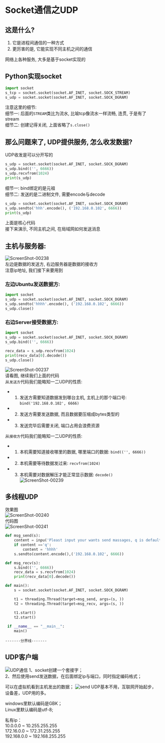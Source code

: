 Socket通信之UDP    
====

## 这是什么?  
1. 它是进程间通信的一种方式  
2. 更厉害的是, 它能实现不同主机之间的通信   

网络上各种服务, 大多是基于socket实现的     

## Python实现socket  
```Python
import socket
s_tcp = socket.socket(socket.AF_INET, socket.SOCK_STREAM)
s_udp = socket.socket(socket.AF_INET, socket.SOCK_DGRAM)
```
注意这里的细节:   
细节一:  后面的`STREAM`类比为流水, 比喻tcp像流水一样流畅, 连贯, 于是有了stream  
细节二: 创建记得关闭, 上面省略了`s.close()`


## 那么问题来了, UDP提供服务, 怎么收发数据?    
UDP收发是可以分开写的    
```python
s_udp = socket.socket(socket.AF_INET, socket.SOCK_DGRAM)
s_udp.bind(('', 6666))
s_udp.recvfrom(1024)
print(s_udp)
```
细节一: bind绑定的是元祖  
细节二: 发送的是二进制文件, 需要encode与decode  
```Python
s_udp = socket.socket(socket.AF_INET, socket.SOCK_DGRAM)
s_udp.sendto('hhh'.encode(), ('192.168.0.102', 6666))
print(s_udp)
```
上面是核心代码   
接下来演示, 不同主机之间, 在局域网如何发送消息  

## 主机与服务器:  
![ScreenShot-00238](https://github.com/KissMyLady/WEB_Server/blob/master/Img/ScreenShot-00238.jpg)  
左边是数据的发送方, 右边服务器是数据的接收方   
注意ip地址, 我们接下来要用到  

### 左边Ubuntu发送数据方:  
```Python
import socket
s_udp = socket.socket(socket.AF_INET, socket.SOCK_DGRAM)
s_udp.sendto('hhhh'.encode(), ('192.168.0.102', 6666))
s_udp.close()
```
### 右边Server接受数据方:    
```Python
import socket
s_udp = socket.socket(socket.AF_INET, socket.SOCK_DGRAM)
s_udp.bind(('', 6666))

recv_data = s_udp.recvfrom(1024)
print(recv_data[0].decode())
s_udp.close()
```
![ScreenShot-00237](https://github.com/KissMyLady/WEB_Server/blob/master/Img/ScreenShot-00237.jpg)  
请看图, 继续我们上面的代码  
从`发送方`代码我们能略知一二UDP的性质:  
* 1. 发送方需要知道数据发到哪台主机, 主机上的那个端口号:  `bind('192.168.0.102', 6666)`   
* 2. 发送方需要发送数据, 而且数据要压缩成bytes类型的  
* 3. 发送完毕后需要关闭, 端口占用会浪费资源  

从`接收方`代码我们能略知一二UDP的性质:  
* 1. 本机需要知道接收哪里的数据, 哪里端口的数据: `bind(('', 6666))`      
* 2. 本机需要等待数据发过来:  `recvfrom(1024)`     
* 3. 本机需要对数据解压才能正常显示数据:  `decode()`    
![ScreenShot-00239](https://github.com/KissMyLady/WEB_Server/blob/master/Img/ScreenShot-00239.jpg)   


## 多线程UDP   
效果图    
![ScreenShot-00240](https://github.com/KissMyLady/WEB_Server/blob/master/Img/ScreenShot-00240.jpg)    
代码图      
![ScreenShot-00241](https://github.com/KissMyLady/WEB_Server/blob/master/Img/ScreenShot-00241.jpg)    

```Python
def msg_send(s):
	content = inpu('Pleast input your wants send massages, q is default')
	if content =='q':
		content = 'hhhh'
	s.sendto(content.encode(),('192.168.0.102', 6666))

def msg_recv(s):
	s.bind(('', 6666))
	recv_data = s.recvfrom(1024)
	print(recv_data[0].decode())

def main():
	s = socket.socket(socket.AF_INET, socket.SOCK_DGRAM)

	t1 = threading.Thread(target=msg_send, args=(s, ))
	t2 = threading.Thread(target=msg_recv, args=(s, ))

	t1.start()
	t2.start()
 
 if __name__ == "__main__":
    main()
```




`-------分界线-------`

## UDP客户端  
![UDP通信](https://github.com/KissMyLady/Web-of-Python/blob/master/HttpProtocol/simple1.jpg)
1、socket创建一个套接字；  
2、然后使用send发送数据，在后面绑定ip与端口，同时指定编码格式；


可以在虚拟机看到主机发出的数据；
![send](https://github.com/KissMyLady/Web-of-Python/blob/master/HttpProtocol/send1.jpg)
UDP基本不用，互联网开始起步，设备差，UDP用的多。  


windows里默认编码是GBK；  
Linux里默认编码是utf-8;  

私有ip：  
10.0.0.0  ~  10.255.255.255  
172.16.0.0  ~  172.31.255.255  
192.168.0.0  ~ 192.168.255.255
